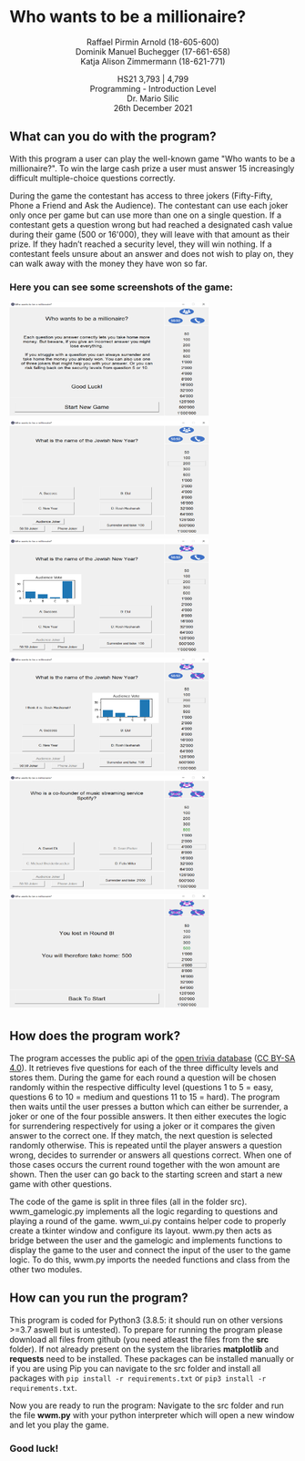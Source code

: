 # Who wants to be a millionaire? <br/>

<p align="center">
    Raffael Pirmin Arnold (18-605-600) <br/>
    Dominik Manuel Buchegger (17-661-658) <br/>
    Katja Alison Zimmermann (18-621-771)
</p>

<p align="center">
    HS21 3,793 | 4,799 <br/>
    Programming - Introduction Level <br/>
    Dr. Mario Silic <br/>
    26th December 2021
</p>


## What can you do with the program?
With this program a user can play the well-known game "Who wants to be a millionaire?". To win the large cash prize a user must answer 15 increasingly difficult multiple-choice questions correctly.

During the game the contestant has access to three jokers (Fifty-Fifty, Phone a Friend and Ask the Audience). The contestant can use each joker only once per game but can use more than one on a single question. If a contestant gets a question wrong but had reached a designated cash value during their game (500 or 16'000), they will leave with that amount as their prize. If they hadn’t reached a security level, they will win nothing. If a contestant feels unsure about an answer and does not wish to play on, they can walk away with the money they have won so far.


### Here you can see some screenshots of the game:
<img src="/images/startingPage.PNG" width="350" height="200" style="margin:0px 5px 5px 0px" /> <img src="/images/gamePage1.PNG" width="350" height="200" style="margin:0px 5px 5px 0px" /> <img src="/images/gamePage2.PNG" width="350" height="200" style="margin:0px 5px 5px 0px" /> <img src="/images/gamePage3.PNG" width="350" height="200" style="margin:0px 5px 5px 0px" /> <img src="/images/gamePage4.PNG" width="350" height="200" style="margin:0px 5px 5px 0px" /> <img src="/images/resultPage.PNG" width="350" height="200" style="margin:0px 5px 5px 0px" />


## How does the program work?
The program accesses the public api of the [open trivia database](https://opentdb.com) ([CC BY-SA 4.0](https://creativecommons.org/licenses/by-sa/4.0/)). It retrieves five questions for each of the three difficulty levels and stores them. During the game for each round a question will be chosen randomly within the respective difficulty level (questions 1 to 5 = easy, questions 6 to 10 = medium and questions 11 to 15 = hard). The program then waits until the user presses a button which can either be surrender, a joker or one of the four possible answers. It then either executes the logic for surrendering respectively for using a joker or it compares the given answer to the correct one. If they match, the next question is selected randomly otherwise. This is repeated until the player answers a question wrong, decides to surrender or answers all questions correct. When one of those cases occurs the current round together with the won amount are shown. Then the user can go back to the starting screen and start a new game with other questions.

The code of the game is split in three files (all in the folder src). wwm_gamelogic.py implements all the logic regarding to questions and playing a round of the game. wwm_ui.py contains helper code to properly create a tkinter window and configure its layout. wwm.py then acts as bridge between the user and the gamelogic and implements functions to display the game to the user and connect the input of the user to the game logic. To do this, wwm.py imports the needed functions and class from the other two modules.


## How can you run the program?
This program is coded for Python3 (3.8.5: it should run on other versions >=3.7 aswell but is untested). To prepare for running the program please download all files from github (you need atleast the files from the **src** folder). If not already present on the system the libraries **matplotlib** and **requests** need to be installed. These packages can be installed manually or if you are using Pip you can navigate to the src folder and install all packages with `pip install -r requirements.txt` or `pip3 install -r requirements.txt`.

Now you are ready to run the program: Navigate to the src folder and run the file **wwm.py** with your python interpreter which will open a new window and let you play the game.


### Good luck!
